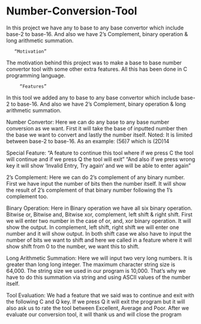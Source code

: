 # Number-Conversion-Tool
In this project we have any to base to any base convertor  which include base-2 to base-16. And also we have 2’s  Complement, binary operation &amp; long arithmetic summation. 

       “Motivation”
The motivation behind this project was to make a base to 
base number convertor tool with some other extra features. 
All this has been done in C programming language.

         “Features”
In this tool we added any to base to any base convertor 
which include base-2 to base-16. And also we have 2’s 
Complement, binary operation & long arithmetic summation. 

Number Convertor: Here we can do any base to any base 
number conversion as we want. First it will take the base of 
inputted number then the base we want to convert and lastly 
the number itself. 
Noted: It is limited between base-2 to base-16. 
As an example: (56)7 which is (2D)14

Special Feature: “A feature to continue this tool where if we 
press C the tool will continue and if we press Q the tool will 
exit”
“And also if we press wrong key it will show ‘Invalid Entry, 
Try again‘ and we will be able to enter again”

2’s Complement: Here we can do 2’s complement of any 
binary number. First we have input the number of bits then 
the number itself. 
It will show the result of 2’s complement of that binary 
number following the 1’s complement too. 

Binary Operation: Here in Binary operation we have all six 
binary operation. Bitwise or, Bitwise and, Bitwise xor, 
complement, left shift & right shift. 
First we will enter two number in the case of or, and, xor 
binary operation. It will show the output. In complement, left shift, right shift we will enter one 
number and it will show output. 
In both shift case we also have to input the number of bits we want to shift and here 
we called in a feature where it will show shift from 0 to the 
number, we want this to shift. 

Long Arithmetic Summation: Here we will input two very 
long numbers. It is greater than long long integer. The 
maximum character string size is 64,000. The string size we 
used in our program is 10,000.
That’s why we have to do this summation via string and 
using ASCII values of the number itself.

Tool Evaluation: We had a feature that we said was to 
continue and exit with the following C and Q key. If we press 
Q it will exit the program but it will also ask us to rate the 
tool between Excellent, Average and Poor. After we evaluate 
our conversion tool, it will thank us and will close the 
program
